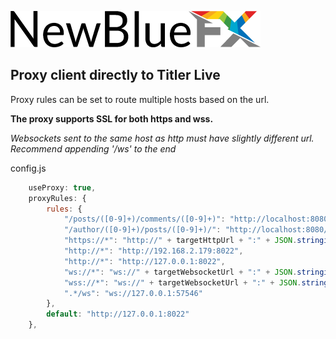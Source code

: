 [![NewBlueFX](img/NewBlueFX_logo.png)](Home.md)

## Proxy client directly to Titler Live

Proxy rules can be set to route multiple hosts based on the url.

**The proxy supports SSL for both https and wss.**

*Websockets sent to the same host as http must have slightly different url.*
*Recommend appending '/ws' to the end*

config.js
```js
    useProxy: true,
    proxyRules: {
        rules: {
            "/posts/([0-9]+)/comments/([0-9]+)": "http://localhost:8080/p/$1/c/$2",
            "/author/([0-9]+)/posts/([0-9]+)/": "http://localhost:8080/a/$1/p/$2/",
            "https://*": "http://" + targetHttpUrl + ":" + JSON.stringify(targetHttpPort),
            "http://*": "http://192.168.2.179:8022",
            "http://*": "http://127.0.0.1:8022",
            "ws://*": "ws://" + targetWebsocketUrl + ":" + JSON.stringify(targetWebsocketPort),
            "wss://*": "ws://" + targetWebsocketUrl + ":" + JSON.stringify(targetWebsocketPort),
            ".*/ws": "ws://127.0.0.1:57546"
        },
        default: "http://127.0.0.1:8022"
    },
```

